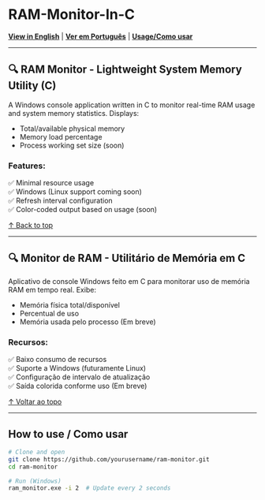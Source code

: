 # RAM-Monitor-In-C

[**View in English**](#english) | [**Ver em Português**](#portuguese) | [**Usage/Como usar**](#how-to-use)

---

<a id="english"></a>
## 🔍 RAM Monitor - Lightweight System Memory Utility (C)

A Windows console application written in C to monitor real-time RAM usage and system memory statistics. Displays:

- Total/available physical memory  
- Memory load percentage  
- Process working set size (soon)  

### Features:
✅ Minimal resource usage  
✅ Windows (Linux support coming soon)  
✅ Refresh interval configuration  
✅ Color-coded output based on usage (soon)

[↑ Back to top](#ram-monitor-in-c)

---

<a id="portuguese"></a>
## 🔍 Monitor de RAM - Utilitário de Memória em C

Aplicativo de console Windows feito em C para monitorar uso de memória RAM em tempo real. Exibe:

- Memória física total/disponível  
- Percentual de uso  
- Memória usada pelo processo (Em breve)  

### Recursos:
✅ Baixo consumo de recursos  
✅ Suporte a Windows (futuramente Linux)  
✅ Configuração de intervalo de atualização  
✅ Saída colorida conforme uso (Em breve)

[↑ Voltar ao topo](#ram-monitor-in-c)

---

<a id="how-to-use"></a>
## How to use / Como usar

```bash
# Clone and open
git clone https://github.com/yourusername/ram-monitor.git
cd ram-monitor

# Run (Windows)
ram_monitor.exe -i 2  # Update every 2 seconds
